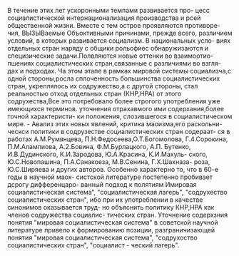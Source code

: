 В течение этих лет ускоронными темпами развивается про-
цесс социалистической интернационализация производства и рсей
общественной жизни. Вместе с тем острое проявляются противоре-
чия, ВЫЗЫВаемые Объоктивными причинами, прежде всего, различием
условий, в которых развивается социализм. В национальных усло-
виях отдельных стран наряду с общики рольофиес обнаружизаются
и специзические задачи.Полвляются новые оттенки во взаимоотио-
пшениях социалистических стран,связанные с различиями во взгля-
дах и подходах.
Ча этом этапе в рамках мировой системы социализча,с одной
стороны,росла сплоченность большинства социалистических стран,
укреплялось их содружество,а с другой стороны, стал реальностью
отход отдельных стран (КНР,НРА) от этого содрухества,Все это
потребовало более строгого употребления уже имеющихся терминов.
уточнения отрахавмого ими содерхания,более точной характеристи-
ки положения, слозившегося в социалистическом мире. -
Авализ этих новых явлений, критика маоизма,его раскольни-
ческси политики в содрузестве социалистических стран содераат-
ся в работах А.М.Румянцева, П.Н.Федосеева,О.Т.Богомолова,
Г.4.Сорокина, П.М.Алампиова, А.2.Бовина, Ф.М.Бурлацкого, А.П.
Бутенко, И.В.Дудинского, К.И.Зародова, Ю.А.Красина, К.И.Махуль-
ского, Ю.С.Новопашина, П.А.Санакоеза, М.В.Сенина, Г.Х.Шахназа-
роза, Ю.С.Ширяева и других авторов.
Особенно характерно то, что в 60-е годы в научной маох-
систской литературе постепенно пробивает дсрогу дифференцаро-
ванный подход к полятиям Имировая социалистическая система“,
"социалистическая лагерь", "содрухество социалистических стран",
ибо при их употреблении в качестве синонимов оказывается труд-
но объяснить политику КНР,НРА как членов содружества социалис-
тических стран.
Уточнение содерхзния понятия "мировая социалистическая
система" в советской научной литературе привело к формированию
позиции, разграничизающей понятия "мировая социалистическая
система", "содрухоство социалистических стран", "социалист -
ческий лагерь".
